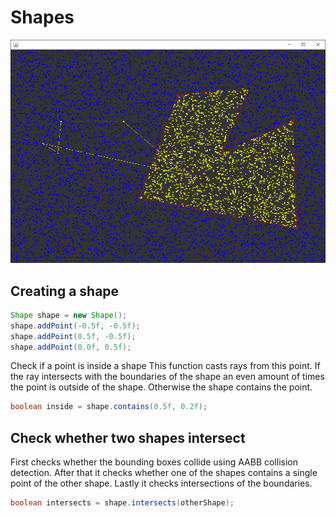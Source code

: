 # Shapes

![alt text](https://github.com/JulianHelmsen/Shape/blob/master/screenhots/image.PNG?raw=true)

## Creating a shape
```java
Shape shape = new Shape();
shape.addPoint(-0.5f, -0.5f);
shape.addPoint(0.5f, -0.5f);
shape.addPoint(0.0f, 0.5f);
```

Check if a point is inside a shape
This function casts rays from this point.
If the ray intersects with the boundaries of the shape an even amount of times
the point is outside of the shape. Otherwise the shape contains the point.
```java
boolean inside = shape.contains(0.5f, 0.2f);
```

## Check whether two shapes intersect

First checks whether the bounding boxes collide using AABB collision detection.
After that it checks whether one of the shapes contains a single point of the other shape. Lastly it checks intersections of the boundaries.

```java
boolean intersects = shape.intersects(otherShape);
```
